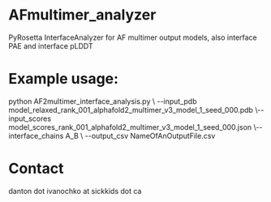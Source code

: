 # AFmultimer_analyzer
PyRosetta InterfaceAnalyzer for AF multimer output models, also interface PAE and interface pLDDT


# Example usage:
python AF2multimer_interface_analysis.py \​
       --input_pdb model_relaxed_rank_001_alphafold2_multimer_v3_model_1_seed_000.pdb \​
       --input_scores model_scores_rank_001_alphafold2_multimer_v3_model_1_seed_000.json \​
       --interface_chains A_B \​
       --output_csv NameOfAnOutputFile.csv

# Contact
danton dot ivanochko at sickkids dot ca
